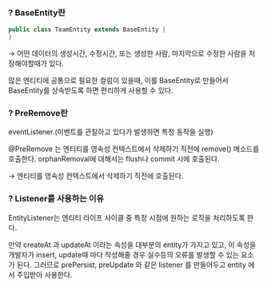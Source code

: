 ### ? BaseEntity란

```java
public class TeamEntity extends BaseEntity {
}
```
→ 어떤 데이터의 생성시간, 수정시간, 또는 생성한 사람, 마지막으로 수정한 사람을 저장해야할때가 있다.

많은 엔티티에 공통으로 필요한 컬럼이 있을때, 이를 BaseEntity로 만들어서 BaseEntity를 상속받도록 하면 편리하게 사용할 수 있다.

### ? PreRemove란

eventListener.(이벤트를 관찰하고 있다가 발생하면 특정 동작을 실행)

@PreRemove 는 엔티티를 영속성 컨텍스트에서 삭제하기 직전에 remove() 메소드를 호출한다. orphanRemoval에 대해서는 flush나 commit 시에 호출된다.

→ 엔티티를 영속성 컨텍스트에서 삭제하기 직전에 호출된다.

### ? Listener를 사용하는 이유

EntityListener는 엔티티 라이프 사이클 중 특정 시점에 원하는 로직을 처리하도록 한다.

만약 createAt 과 updateAt 이라는 속성을 대부분의 entity가 가지고 있고, 이 속성을 개발자가 insert, update때 마다 작성해줄 경우 실수등의 오류를 발생할 수 있는 요소가 된다. 
그러므로 prePersist, preUpdate 와 같은 listener 를 만들어두고 entity 에서 주입받아 사용한다.
